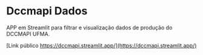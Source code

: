 # Dccmapi Dados

APP em Streamlit para filtrar e visualização dados de produção do DCCMAPI UFMA.

[Link público https://dccmapi.streamlit.app/](https://dccmapi.streamlit.app/)
